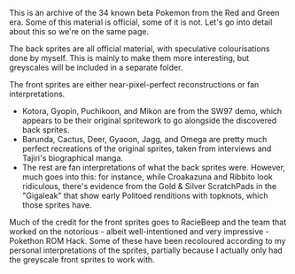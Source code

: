 This is an archive of the 34 known beta Pokemon from the Red and Green era. Some of this material is official, some of it is not. Let's go into detail about this so we're on the same page.

The back sprites are all official material, with speculative colourisations done by myself. This is mainly to make them more interesting, but greyscales will be included in a separate folder.

The front sprites are either near-pixel-perfect reconstructions or fan interpretations. 
- Kotora, Gyopin, Puchikoon, and Mikon are from the SW97 demo, which appears to be their original spritework to go alongside the discovered back sprites.
- Barunda, Cactus, Deer, Gyaoon, Jagg, and Omega are pretty much perfect recreations of the original sprites, taken from interviews and Tajiri's biographical manga.
- The rest are fan interpretations of what the back sprites were. However, much goes into this: for instance, while Croakazuna and Ribbito look ridiculous, there's evidence from the Gold & Silver ScratchPads in the "Gigaleak" that show early Politoed renditions with topknots, which those sprites have. 

Much of the credit for the front sprites goes to RacieBeep and the team that worked on the notorious - albeit well-intentioned and very impressive - Pokethon ROM Hack. Some of these have been recoloured according to my personal interpretations of the sprites, partially because I actually only had the greyscale front sprites to work with.
